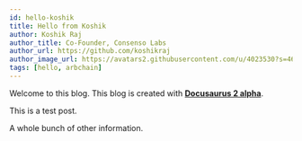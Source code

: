```yaml
---
id: hello-koshik
title: Hello from Koshik
author: Koshik Raj
author_title: Co-Founder, Consenso Labs
author_url: https://github.com/koshikraj
author_image_url: https://avatars2.githubusercontent.com/u/4023530?s=460&v=4
tags: [hello, arbchain]
---
```


Welcome to this blog. This blog is created with [**Docusaurus 2 alpha**](https://v2.docusaurus.io/).

<!--truncate-->

This is a test post.

A whole bunch of other information.
